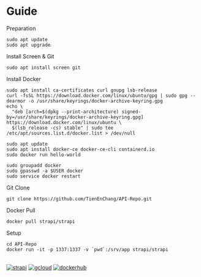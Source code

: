 # Guide

Preparation
```
sudo apt update
sudo apt upgrade
```
Install Screen & Git
```
sudo apt install screen git
```
Install Docker
```
sudo apt install ca-certificates curl gnupg lsb-release
curl -fsSL https://download.docker.com/linux/ubuntu/gpg | sudo gpg --dearmor -o /usr/share/keyrings/docker-archive-keyring.gpg
echo \
  "deb [arch=$(dpkg --print-architecture) signed-by=/usr/share/keyrings/docker-archive-keyring.gpg] https://download.docker.com/linux/ubuntu \
  $(lsb_release -cs) stable" | sudo tee /etc/apt/sources.list.d/docker.list > /dev/null
  
sudo apt update
sudo apt install docker-ce docker-ce-cli containerd.io
sudo docker run hello-world

sudo groupadd docker
sudo gpasswd -a $USER docker
sudo service docker restart
```
Git Clone
```
git clone https://github.com/TienEnChang/API-Repo.git
```
Docker Pull
```
docker pull strapi/strapi
```
Setup
```
cd API-Repo
docker run -it -p 1337:1337 -v `pwd`:/srv/app strapi/strapi
```

\
[![strapi](https://i.imgur.com/fP5frDe.png)](http://34.82.135.45:1337/admin/)
[![gcloud](https://i.imgur.com/xW6xKYK.png)](https://console.cloud.google.com/compute/instances?hl=zh-TW&project=workspace-328311)
[![dockerhub](https://i.imgur.com/MoWgJSc.png)](https://hub.docker.com/)
